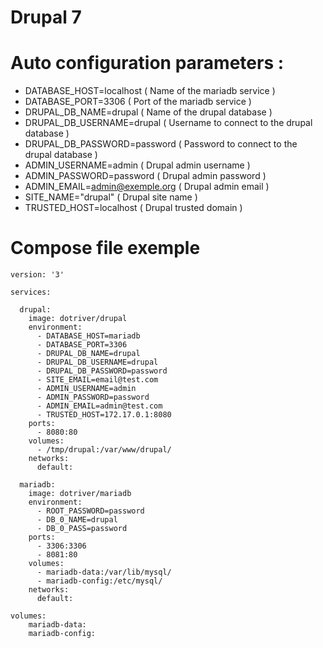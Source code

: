 # Drupal 7

# Auto configuration parameters :

- DATABASE_HOST=localhost       ( Name of the mariadb service )
- DATABASE_PORT=3306            ( Port of the mariadb service )
- DRUPAL_DB_NAME=drupal         ( Name of the drupal database )
- DRUPAL_DB_USERNAME=drupal     ( Username to connect to the drupal database )
- DRUPAL_DB_PASSWORD=password   ( Password to connect to the drupal database )
- ADMIN_USERNAME=admin          ( Drupal admin username )
- ADMIN_PASSWORD=password       ( Drupal admin password )
- ADMIN_EMAIL=admin@exemple.org ( Drupal admin email )
- SITE_NAME="drupal"            ( Drupal site name )
- TRUSTED_HOST=localhost        ( Drupal trusted domain )

# Compose file exemple

```
version: '3'

services:

  drupal:
    image: dotriver/drupal
    environment:
      - DATABASE_HOST=mariadb
      - DATABASE_PORT=3306
      - DRUPAL_DB_NAME=drupal
      - DRUPAL_DB_USERNAME=drupal
      - DRUPAL_DB_PASSWORD=password
      - SITE_EMAIL=email@test.com
      - ADMIN_USERNAME=admin
      - ADMIN_PASSWORD=password
      - ADMIN_EMAIL=admin@test.com
      - TRUSTED_HOST=172.17.0.1:8080
    ports:
      - 8080:80
    volumes:
      - /tmp/drupal:/var/www/drupal/
    networks:
      default:
    
  mariadb:
    image: dotriver/mariadb
    environment:
      - ROOT_PASSWORD=password
      - DB_0_NAME=drupal
      - DB_0_PASS=password
    ports:
      - 3306:3306
      - 8081:80
    volumes:
      - mariadb-data:/var/lib/mysql/
      - mariadb-config:/etc/mysql/
    networks:
      default:
    
volumes:
    mariadb-data:
    mariadb-config:
```